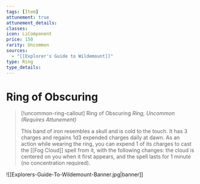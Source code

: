 ```yaml
---
tags: [Item]
attunement: true
attunement_details: 
classes: 
icon: LiComponent
price: 150
rarity: Uncommon
sources:
  - "[[Explorer's Guide to Wildemount]]"
type: Ring
type_details: 
---
```

# Ring of Obscuring
>[!uncommon-ring-callout] Ring of Obscuring
>*Ring, Uncommon (Requires Attunement)*
>
>This band of iron resembles a skull and is cold to the touch. It has 3 charges and regains 1d3 expended charges daily at dawn. As an action while wearing the ring, you can expend 1 of its charges to cast the [[Fog Cloud]] spell from it, with the following changes: the cloud is centered on you when it first appears, and the spell lasts for 1 minute (no concentration required).

![[Explorers-Guide-To-Wildemount-Banner.jpg|banner]]
